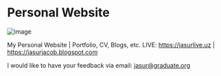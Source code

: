 # Personal Website

![image](https://github.com/user-attachments/assets/ada42bea-52e7-4b24-a83b-703719c7b3c0)



My Personal Website | Portfolio, CV, Blogs, etc.
LIVE: https://jasurlive.uz | https://jasurjacob.blogspot.com

I would like to have your feedback via email: jasur@graduate.org
